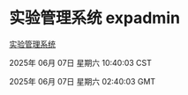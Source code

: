 # 实验管理系统 expadmin
[实验管理系统](http://219.139.197.31:56808/expadmin-782313d2-e1b1-4ea7-932e-3a55e6a1a4d0/)

2025年 06月 07日 星期六 10:40:03 CST

2025年 06月 07日 星期六 02:40:03 GMT

